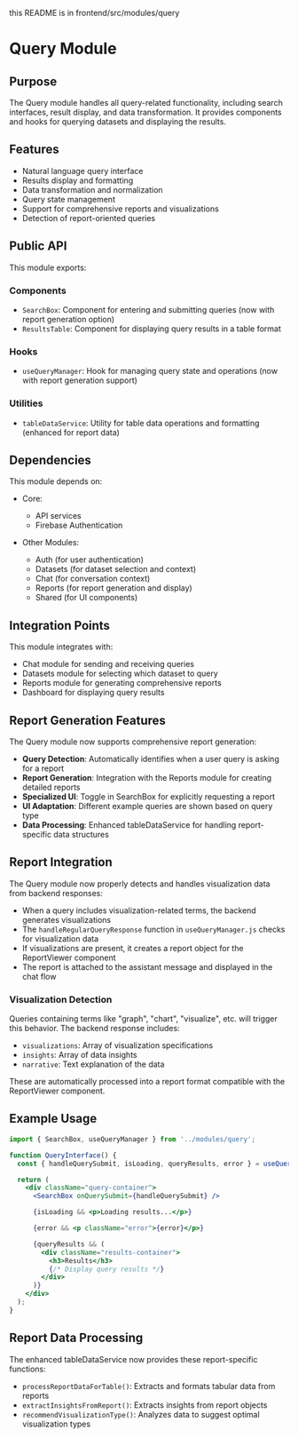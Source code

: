 this README is in frontend/src/modules/query

# Query Module

## Purpose

The Query module handles all query-related functionality, including search interfaces, result display, and data transformation. It provides components and hooks for querying datasets and displaying the results.

## Features

- Natural language query interface
- Results display and formatting
- Data transformation and normalization
- Query state management
- Support for comprehensive reports and visualizations
- Detection of report-oriented queries

## Public API

This module exports:

### Components
- `SearchBox`: Component for entering and submitting queries (now with report generation option)
- `ResultsTable`: Component for displaying query results in a table format

### Hooks
- `useQueryManager`: Hook for managing query state and operations (now with report generation support)

### Utilities
- `tableDataService`: Utility for table data operations and formatting (enhanced for report data)

## Dependencies

This module depends on:

- Core:
  - API services
  - Firebase Authentication

- Other Modules:
  - Auth (for user authentication)
  - Datasets (for dataset selection and context)
  - Chat (for conversation context)
  - Reports (for report generation and display)
  - Shared (for UI components)

## Integration Points

This module integrates with:
- Chat module for sending and receiving queries
- Datasets module for selecting which dataset to query
- Reports module for generating comprehensive reports
- Dashboard for displaying query results

## Report Generation Features

The Query module now supports comprehensive report generation:

- **Query Detection**: Automatically identifies when a user query is asking for a report
- **Report Generation**: Integration with the Reports module for creating detailed reports
- **Specialized UI**: Toggle in SearchBox for explicitly requesting a report
- **UI Adaptation**: Different example queries are shown based on query type
- **Data Processing**: Enhanced tableDataService for handling report-specific data structures

## Report Integration

The Query module now properly detects and handles visualization data from backend responses:

- When a query includes visualization-related terms, the backend generates visualizations
- The `handleRegularQueryResponse` function in `useQueryManager.js` checks for visualization data
- If visualizations are present, it creates a report object for the ReportViewer component
- The report is attached to the assistant message and displayed in the chat flow

### Visualization Detection

Queries containing terms like "graph", "chart", "visualize", etc. will trigger this behavior. The backend response includes:
- `visualizations`: Array of visualization specifications
- `insights`: Array of data insights
- `narrative`: Text explanation of the data

These are automatically processed into a report format compatible with the ReportViewer component.

## Example Usage

```jsx
import { SearchBox, useQueryManager } from '../modules/query';

function QueryInterface() {
  const { handleQuerySubmit, isLoading, queryResults, error } = useQueryManager();

  return (
    <div className="query-container">
      <SearchBox onQuerySubmit={handleQuerySubmit} />

      {isLoading && <p>Loading results...</p>}

      {error && <p className="error">{error}</p>}

      {queryResults && (
        <div className="results-container">
          <h3>Results</h3>
          {/* Display query results */}
        </div>
      )}
    </div>
  );
}
```

## Report Data Processing

The enhanced tableDataService now provides these report-specific functions:

- `processReportDataForTable()`: Extracts and formats tabular data from reports
- `extractInsightsFromReport()`: Extracts insights from report objects
- `recommendVisualizationType()`: Analyzes data to suggest optimal visualization types